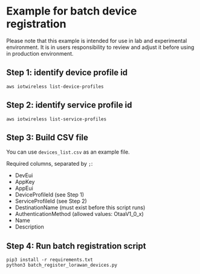 # Example for batch device registration

Please note that this example is intended for use in lab and experimental environment. It is in users responsibility to review and adjust it before using in production environment.

## Step 1: identify device profile id

```shell
aws iotwireless list-device-profiles         
```

## Step 2: identify service profile id 

```shell
aws iotwireless list-service-profiles         
```

## Step 3: Build CSV file

You can use `devices_list.csv` as an example file.

Required columns, separated by `;`:

- DevEui
- AppKey
- AppEui
- DeviceProfileId (see Step 1)
- ServiceProfileId (see Step 2)
- DestinationName (must exist before this script runs)
- AuthenticationMethod (allowed values: OtaaV1_0_x)
- Name
- Description

## Step 4: Run batch registration script

```shell
pip3 install -r requirements.txt     
python3 batch_register_lorawan_devices.py
```
